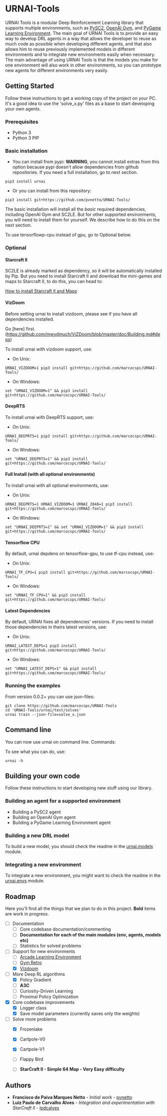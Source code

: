 # URNAI-Tools
URNAI Tools is a modular Deep Reinforcement Learning library that supports multiple environments, such as [PySC2](https://github.com/deepmind/pysc2), [OpenAI Gym](https://github.com/openai/gym), and [PyGame Learning Environment](https://github.com/ntasfi/PyGame-Learning-Environment). The main goal of URNAI Tools is to provide an easy way to develop DRL agents in a way that allows the developer to reuse as much code as possible when developing different agents, and that also allows him to reuse previously implemented models in different environments and to integrate new environments easily when necessary. The main advantage of using URNAI Tools is that the models you make for one environment will also work in other environments, so you can prototype new agents for different environments very easily.

## Getting Started

Follow these instructions to get a working copy of the project on your PC. It's a good idea to use the 'solve_x.py' files as a base to start developing your own agents.

### Prerequisites

- Python 3
- Python 3 PIP

### Basic installation

- You can install from pypi:
**WARNING**, you cannot install extras from this option because pypi doesn't allow dependencies from github repositories. If you need a full installation, go to next section.
```
pip3 install urnai
```

- Or you can install from this repository:
```
pip3 install git+https://github.com/pvnetto/URNAI-Tools/ 
```

The basic installation will install all the *basic* required dependencies, including OpenAI Gym and SC2LE. But for other supported environments, you will need to install them for yourself. We describe how to do this on the next section. 

To use tensorflowp-cpu instead of gpu, go to Optional below.

### Optional

#### Starcraft II

SC2LE is already marked as dependency, so it will be automatically installed by Pip. But you need to install Starcraft II and download the mini-games and maps to Starcraft II, to do this, you can head to:

[How to install Starcraft II and Maps](https://github.com/deepmind/pysc2#get-starcraft-ii) 

#### VizDoom

Before setting urnai to install vizdoom, please see if you have all dependencies installed.

Go [here] first.(https://github.com/mwydmuch/ViZDoom/blob/master/doc/Building.md#deps)

To install urnai with vizdoom support, use:

- On Unix:
```
URNAI_VIZDOOM=1 pip3 install git+https://github.com/marcocspc/URNAI-Tools/ 
```

- On Windows:
```
set "URNAI_VIZDOOM=1" && pip3 install git+https://github.com/marcocspc/URNAI-Tools/
```

#### DeepRTS 

To install urnai with DeepRTS support, use:

- On Unix:
```
URNAI_DEEPRTS=1 pip3 install git+https://github.com/marcocspc/URNAI-Tools/
```

- On Windows:
```
set "URNAI_DEEPRTS=1" && pip3 install git+https://github.com/marcocspc/URNAI-Tools/
```

#### Full Install (with all optional environments)

To install urnai with all optional environments, use:

- On Unix:
```
URNAI_DEEPRTS=1 URNAI_VIZDOOM=1 URNAI_2048=1 pip3 install git+https://github.com/marcocspc/URNAI-Tools/
```

- On Windows:
```
set "URNAI_DEEPRTS=1" && set "URNAI_VIZDOOM=1" && pip3 install git+https://github.com/marcocspc/URNAI-Tools/
```

#### Tensorflow CPU

By default, urnai depdens on tensorflow-gpu, to use tf-cpu instead, use:

- On Unix:
```
URNAI_TF_CPU=1 pip3 install git+https://github.com/marcocspc/URNAI-Tools/ 
```

- On Windows:
```
set "URNAI_TF_CPU=1" && pip3 install git+https://github.com/marcocspc/URNAI-Tools/
```

#### Latest Dependencies 

By default, URNAI fixes all dependencies' versions. If you need to install those dependencies in theirs latest versions, use: 

- On Unix:
```
URNAI_LATEST_DEPS=1 pip3 install git+https://github.com/marcocspc/URNAI-Tools/
```

- On Windows:
```
set "URNAI_LATEST_DEPS=1" && pip3 install git+https://github.com/marcocspc/URNAI-Tools/
```

### Running the examples

From version 0.0.2+ you can use json-files:

```
git clone https://github.com/marcocspc/URNAI-Tools 
cd 'URNAI-Tools/urnai/test/solves'
urnai train --json-file=solve_x.json
```

## Command line

You can now use urnai on command line. Commands:

To see what you can do, use:
```
urnai -h
```

## Building your own code

Follow these instructions to start developing new stuff using our library.

### Building an agent for a supported environment

- Building a PySC2 agent
- Building an OpenAI Gym agent
- Building a PyGame Learning Environment agent

### Building a new DRL model

To build a new model, you should check the readme in the [urnai.models](https://github.com/pvnetto/URNAI-Tools/tree/master/urnai/models) module.

### Integrating a new environment

To integrate a new environment, you might want to check the readme in the [urnai.envs](https://github.com/pvnetto/URNAI-Tools/tree/master/urnai/envs) module.

## Roadmap

Here you'll find all the things that we plan to do in this project. **Bold** items are work in progress.

* [ ] Documentation
  * [ ] Core codebase documentation/commenting
  * [ ] **Documentation for each of the main modules (env, agents, models etc)**
  * [ ] Statistics for solved problems
* [ ] Support for new environments
  * [ ] [Arcade Learning Environment](https://github.com/mgbellemare/Arcade-Learning-Environment)
  * [ ] [Gym Retro](https://github.com/openai/retro)
  * [X] [Vizdoom](https://github.com/mwydmuch/ViZDoom)
* [ ] More Deep RL algorithms
  * [X] Policy Gradient
  * [ ] **A3C**
  * [ ] Curiosity-Driven Learning
  * [ ] Proximal Policy Optimization
* [X] Core codebase improvements
  * [X] Logger class
  * [X] Save model parameters (currently saves only the weights)
* [ ] Solve more problems
  * [X] Frozenlake
  * [X] Cartpole-V0
  * [X] Cartpole-V1
  * [ ] Flappy Bird
  * [ ] **StarCraft II - Simple 64 Map - Very Easy difficulty**



## Authors

* **Francisco de Paiva Marques Netto** - *Initial work* - [pvnetto](https://github.com/pvnetto)
* **Luiz Paulo de Carvalho Alves** - *Integration and experimentation with StarCraft II* - [lpdcalves](https://github.com/lpdcalves)
